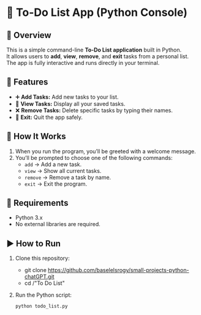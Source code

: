 # 📝 To-Do List App (Python Console)

## 📖 Overview

This is a simple command-line **To-Do List application** built in Python.  
It allows users to **add**, **view**, **remove**, and **exit** tasks from a personal list.  
The app is fully interactive and runs directly in your terminal.

## 🚀 Features

- ➕ **Add Tasks:** Add new tasks to your list.
- 👀 **View Tasks:** Display all your saved tasks.
- ❌ **Remove Tasks:** Delete specific tasks by typing their names.
- 🚪 **Exit:** Quit the app safely.

## 🧠 How It Works

1. When you run the program, you’ll be greeted with a welcome message.
2. You’ll be prompted to choose one of the following commands:
   - `add` → Add a new task.
   - `view` → Show all current tasks.
   - `remove` → Remove a task by name.
   - `exit` → Exit the program.

## 🧰 Requirements

- Python 3.x
- No external libraries are required.

## ▶️ How to Run

1. Clone this repository:

   - git clone https://github.com/baselelsrogy/small-projects-python-chatGPT.git
   - cd /"To Do List"

2. Run the Python script:
   ```bash
   python todo_list.py
   ```
